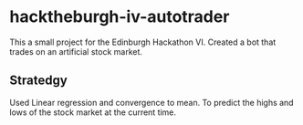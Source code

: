 # hacktheburgh-iv-autotrader

This a small project for the Edinburgh Hackathon VI. Created a bot that trades on an artificial stock market.

## Stratedgy

Used Linear regression and convergence to mean. To predict the highs and lows of the stock market at the current time.

